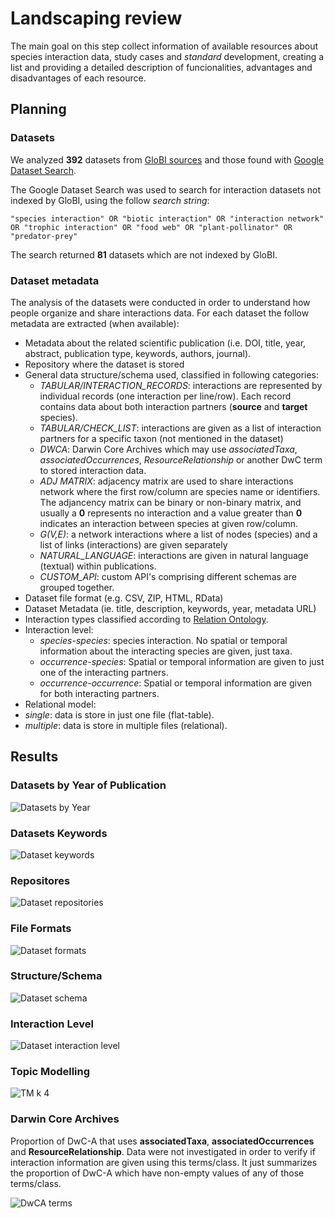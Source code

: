 # Landscaping review

The main goal on this step collect information of available resources about species interaction data, study cases and *standard* development, creating a list and providing a detailed description of funcionalities, advantages and disadvantages of each resource.

## Planning

### Datasets

We analyzed **392** datasets from [GloBI sources](https://www.globalbioticinteractions.org/sources) and those found with [Google Dataset Search](https://datasetsearch.research.google.com/).

The Google Dataset Search was used to search for interaction datasets not indexed by GloBI, using the follow *search string*:
```
"species interaction" OR "biotic interaction" OR "interaction network" OR "trophic interaction" OR "food web" OR "plant-pollinator" OR "predator-prey"
```

The search returned **81** datasets which are not indexed by GloBI.

### Dataset metadata

The analysis of the datasets were conducted in order to understand how people organize and share interactions data. For each dataset the follow metadata are extracted (when available):
- Metadata about the related scientific publication (i.e. DOI, title, year, abstract, publication type, keywords, authors, journal).
- Repository where the dataset is stored
- General data structure/schema used, classified in following categories:
    + *TABULAR/INTERACTION_RECORDS*: interactions are represented by individual records (one interaction per line/row). Each record contains data about both interaction partners (**source** and **target** species).
    + *TABULAR/CHECK_LIST*: interactions are given as a list of interaction partners for a specific taxon (not mentioned in the dataset)
    + *DWCA*: Darwin Core Archives which may use *associatedTaxa*, *associatedOccurrences*, *ResourceRelationship* or another DwC term to stored interaction data.
    + *ADJ MATRIX*: adjacency matrix are used to share interactions network where the first row/column are species name or identifiers. The adjancency matrix can be binary or non-binary matrix, and usually a **0** represents no interaction and a value greater than **0** indicates an interaction between species at given row/column.
    + *G(V,E)*: a network interactions where a list of nodes (species) and a list of links (interactions) are given separately    
    + *NATURAL_LANGUAGE*: interactions are given in natural language (textual) within publications.
    + *CUSTOM_API*: custom API's comprising different schemas are grouped together.
- Dataset file format (e.g. CSV, ZIP, HTML, RData)
- Dataset Metadata (ie. title, description, keywords, year, metadata URL)
- Interaction types classified according to [Relation Ontology](http://www.ontobee.org/ontology/RO).
- Interaction level:
    + *species-species*: species interaction. No spatial or temporal information about the interacting species are given, just taxa.
    + *occurrence-species*: Spatial or temporal information are given to just one of the interacting partners.
    + *occurrence-occurrence*: Spatial or temporal information are given for both interacting partners.
- Relational model:
-   *single*: data is store in just one file (flat-table).
-   *multiple*: data is store in multiple files (relational).

## Results

### Datasets by Year of Publication

![Datasets by Year](/resources/images/dataset-years.png)

### Datasets Keywords

![Dataset keywords](/resources/images/wc-keywords.png)

### Repositores

![Dataset repositories](/resources/images/dataset-repos.png)

### File Formats

![Dataset formats](/resources/images/dataset-format.png)

### Structure/Schema

![Dataset schema](/resources/images/dataset-schemas.png)

### Interaction Level

![Dataset interaction level](/resources/images/dataset-interaction-level.png)

### Topic Modelling

![TM k 4](/resources/images/tm-k-4.png)

### Darwin Core Archives

Proportion of DwC-A that uses **associatedTaxa**, **associatedOccurrences** and **ResourceRelationship**. Data were not investigated in order to verify if interaction information are given using this terms/class. It just summarizes the proportion of DwC-A which have non-empty values of any of those terms/class.

![DwCA terms](/resources/images/dwca-chart.png)
